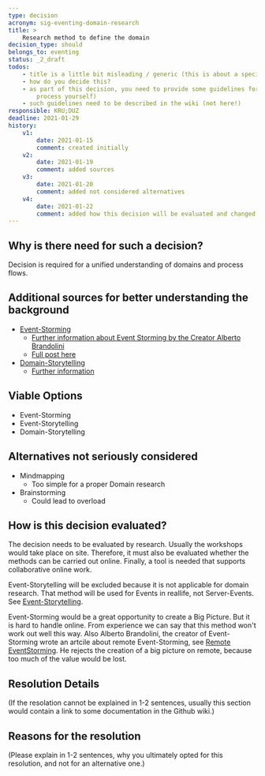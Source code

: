```yaml
---
type: decision
acronym: sig-eventing-domain-research
title: >
    Research method to define the domain
decision_type: should
belongs_to: eventing
status: _2_draft
todos: 
    - title is a little bit misleading / generic (this is about a specification method, really, right?)
    - how do you decide this?
    - as part of this decision, you need to provide some guidelines for the teams (or moderate the design/specification
        process yourself)   
    - such guidelines need to be described in the wiki (not here!)
responsible: KRU;DUZ
deadline: 2021-01-29
history:
    v1:
        date: 2021-01-15
        comment: created initially
    v2:
        date: 2021-01-19
        comment: added sources
    v3:
        date: 2021-01-20
        comment: added not considered alternatives
    v4:
        date: 2021-01-22
        comment: added how this decision will be evaluated and changed the title
---
```


## Why is there need for such a decision?

Decision is required for a unified understanding of domains and process flows.

## Additional sources for better understanding the background

* [Event-Storming](https://www.knowis.com/de/blog/die-event-storming-methode-einsatz-im-projektalltag)
    * [Further information about Event Storming by the Creator Alberto Brandolini](https://www.knowis.com/de/blog/die-event-storming-methode-einsatz-im-projektalltag)
    * [Full post here](http://ziobrando.blogspot.com/2013/11/introducing-event-storming.html)
* [Domain-Storytelling](https://domainstorytelling.org/)
    * [Further information](https://www.informatik-aktuell.de/management-und-recht/projektmanagement/fachliche-anforderungen-in-der-softwareentwicklung-wie-domain-storytelling-entwickler-und-fachexperten-zusammenbringt.html)


## Viable Options

* Event-Storming
* Event-Storytelling
* Domain-Storytelling


## Alternatives not seriously considered

* Mindmapping
    * Too simple for a proper Domain research
* Brainstorming
    * Could lead to overload

## How is this decision evaluated?

The decision needs to be evaluated by research. Usually the workshops would take place on site.
Therefore, it must also be evaluated whether the methods can be carried out online.
Finally, a tool is needed that supports collaborative online work.

Event-Storytelling will be excluded because it is not applicable for domain research.
That method will be used for Events in reallife, not Server-Events. See [Event-Storytelling](https://wearesparks.com/blog/event-storytelling).

Event-Storming would be a great opportunity to create a Big Picture. But it is hard to handle online.
From experience we can say that this method won't work out well this way. Also Alberto Brandolini, the creator of
Event-Storming wrote an artcile about remote Event-Storming, see [Remote EventStorming](https://blog.avanscoperta.it/2020/03/26/remote-eventstorming/).
He rejects the creation of a big picture on remote, because too much of the value would be lost.


<!--(**Before** you start working in this, please write down how you will evaluate this decision, and plan to 
come to a resolution. 
It is  **not sufficient** to perform a brief Google search, and then write  the "result" down. Any decision must
**always** be based on a thorough evaluation - if possible hands-on, i.e. by coding a brief proof-of-concept.
if this doesn't apply, then some other means of proper research must be given here - e.g. an evaluation of 
the most relevant literature or IT community sources.)-->

 
## Resolution Details

(If the resolation cannot be explained in 1-2 sentences, usually this section would contain a link to some
documentation in the Github wiki.)


## Reasons for the resolution

(Please explain in 1-2 sentences, why you ultimately opted for this resolution, and not for an alternative one.)

